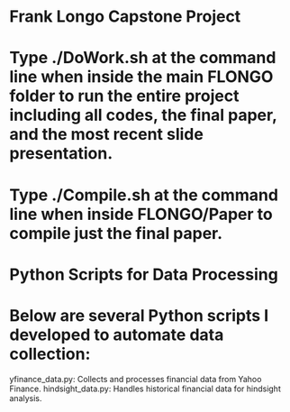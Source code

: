 # Frank Longo Capstone Project

# Type ./DoWork.sh at the command line when inside the main FLONGO folder to run the entire project including all codes, the final paper, and the most recent slide presentation.

# Type ./Compile.sh at the command line when inside FLONGO/Paper to compile just the final paper.

# Python Scripts for Data Processing
# Below are several Python scripts I developed to automate data collection:

yfinance_data.py: Collects and processes financial data from Yahoo Finance.
hindsight_data.py: Handles historical financial data for hindsight analysis.

